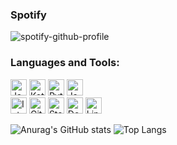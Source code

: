 ### Spotify
![spotify-github-profile](https://spotify-github-profile.vercel.app/api/view?uid=1vazpfpqk3r1i3i2p6cz2q1dc&cover_image=false&theme=default)

### Languages and Tools:

<img alt="Java" width="26px" src="https://img.icons8.com/color/48/000000/java-coffee-cup-logo.png">
<img alt="Kotlin" width="26px" src="https://img.icons8.com/color/48/000000/kotlin.png">
<img alt="Python" width="26px" src="https://img.icons8.com/color/48/000000/python.png">
<img alt="JavaScript" width="26px" src="https://img.icons8.com/color/48/000000/javascript.png">
<br />
<img alt="IntelliJ" width="26px" src="https://img.icons8.com/color/240/000000/intellij-idea.png">
<img alt="Git" width="26px"  src="https://img.icons8.com/color/48/000000/git.png">
<img alt="Stack Overflow" width="26px"  src="https://img.icons8.com/color/48/000000/stackoverflow.png">
<img alt="Docker" width="26px"  src="https://img.icons8.com/color/96/000000/docker.png">
<img alt="Linux" width="26px"  src="https://img.icons8.com/color/96/000000/linux.png">

<br />

![Anurag's GitHub stats](https://github-readme-stats.vercel.app/api?username=NoahH99&theme=dark&hide_border=true&border_radius=10&bg_color=121212&show_icons=true)
![Top Langs](https://github-readme-stats.vercel.app/api/top-langs/?username=anuraghazra&layout=compact&theme=dark&hide_border=true&border_radius=10&bg_color=121212)

